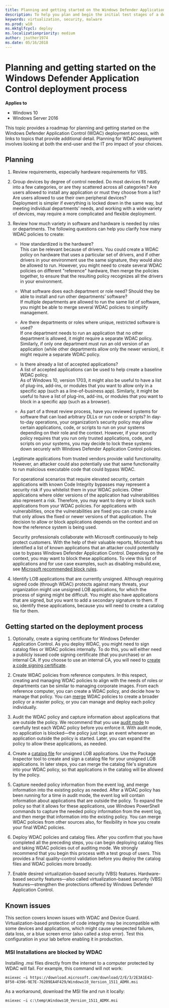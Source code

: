 ```yaml
---
title: Planning and getting started on the Windows Defender Application Control deployment process (Windows 10)
description: To help you plan and begin the initial test stages of a deployment of Microsoft Windows Defender Application Control, this article outlines how to gather information, create a plan, and begin to create and test initial code integrity policies. 
keywords: virtualization, security, malware
ms.prod: w10
ms.mktglfcycl: deploy
ms.localizationpriority: medium
author: jsuther1974
ms.date: 05/16/2018
---
```


# Planning and getting started on the Windows Defender Application Control deployment process

**Applies to**
-   Windows 10
-   Windows Server 2016

This topic provides a roadmap for planning and getting started on the Windows Defender Application Control (WDAC) deployment process, with links to topics that provide additional detail. Planning for WDAC deployment involves looking at both the end-user and the IT pro impact of your choices. 

## Planning

1. Review requirements, especially hardware requirements for VBS. 

2. Group devices by degree of control needed. Do most devices fit neatly into a few categories, or are they scattered across all categories? Are users allowed to install any application or must they choose from a list? Are users allowed to use their own peripheral devices?<br>Deployment is simpler if everything is locked down in the same way, but meeting individual departments’ needs, and working with a wide variety of devices, may require a more complicated and flexible deployment.

3. Review how much variety in software and hardware is needed by roles or departments. The following questions can help you clarify how many WDAC policies to create:

    - How standardized is the hardware?<br>This can be relevant because of drivers. You could create a WDAC policy on hardware that uses a particular set of drivers, and if other drivers in your environment use the same signature, they would also be allowed to run. However, you might need to create several WDAC policies on different "reference" hardware, then merge the policies together, to ensure that the resulting policy recognizes all the drivers in your environment.

    - What software does each department or role need? Should they be able to install and run other departments’ software?<br>If multiple departments are allowed to run the same list of software, you might be able to merge several WDAC policies to simplify management.
         
    - Are there departments or roles where unique, restricted software is used?<br>If one department needs to run an application that no other department is allowed, it might require a separate WDAC policy. Similarly, if only one department must run an old version of an application (while other departments allow only the newer version), it might require a separate WDAC policy.

    - Is there already a list of accepted applications?<br>A list of accepted applications can be used to help create a baseline WDAC policy.<br>As of Windows 10, version 1703, it might also be useful to have a list of plug-ins, add-ins, or modules that you want to allow only in a specific app (such as a line-of-business app). Similarly, it might be useful to have a list of plug-ins, add-ins, or modules that you want to block in a specific app (such as a browser).

    - As part of a threat review process, have you reviewed systems for software that can load arbitrary DLLs or run code or scripts? 
    In day-to-day operations, your organization’s security policy may allow certain applications, code, or scripts to run on your systems depending on their role and the context. However, if your security policy requires that you run only trusted applications, code, and scripts on your systems, you may decide to lock these systems down securely with Windows Defender Application Control policies. 
    
    Legitimate applications from trusted vendors provide valid functionality. However, an attacker could also potentially use that same functionality to run malicious executable code that could bypass WDAC.

    For operational scenarios that require elevated security, certain applications with known Code Integrity bypasses may represent a security risk if you whitelist them in your WDAC policies. Other applications where older versions of the application had vulnerabilities also represent a risk. Therefore, you may want to deny or block such applications from your WDAC policies. For applications with vulnerabilities, once the vulnerabilities are fixed you can create a rule that only allows the fixed or newer versions of that application. The decision to allow or block applications depends on the context and on how the reference system is being used.

    Security professionals collaborate with Microsoft continuously to help protect customers. With the help of their valuable reports, Microsoft has identified a list of known applications that an attacker could potentially use to bypass Windows Defender Application Control. Depending on the context, you may want to block these applications. To view this list of applications and for use case examples, such as disabling msbuild.exe, see [Microsoft recommended block rules](microsoft-recommended-block-rules.md).

4.  Identify LOB applications that are currently unsigned. Although requiring signed code (through WDAC) protects against many threats, your organization might use unsigned LOB applications, for which the process of signing might be difficult. You might also have applications that are signed, but you want to add a secondary signature to them. If so, identify these applications, because you will need to create a catalog file for them.

## Getting started on the deployment process

1.  Optionally, create a signing certificate for Windows Defender Application Control. As you deploy WDAC, you might need to sign catalog files or WDAC policies internally. To do this, you will either need a publicly issued code signing certificate (that you purchase) or an internal CA. If you choose to use an internal CA, you will need to [create a code signing certificate](create-code-signing-cert-for-windows-defender-application-control.md).

2.  Create WDAC policies from reference computers. In this respect, creating and managing WDAC policies to align with the needs of roles or departments can be similar to managing corporate images. From each reference computer, you can create a WDAC policy, and decide how to manage that policy. You can [merge](merge-windows-defender-application-control-policies.md) WDAC policies to create a broader policy or a master policy, or you can manage and deploy each policy individually. 

3.  Audit the WDAC policy and capture information about applications that are outside the policy. We recommend that you use [audit mode](audit-windows-defender-application-control-policies.md) to carefully test each WDAC policy before you enforce it. With audit mode, no application is blocked—the policy just logs an event whenever an application outside the policy is started. Later, you can expand the policy to allow these applications, as needed.

4.  Create a [catalog file](deploy-catalog-files-to-support-windows-defender-application-control.md) for unsigned LOB applications. Use the Package Inspector tool to create and sign a catalog file for your unsigned LOB applications. In later steps, you can merge the catalog file's signature into your WDAC policy, so that applications in the catalog will be allowed by the policy. 

6.  Capture needed policy information from the event log, and merge information into the existing policy as needed. After a WDAC policy has been running for a time in audit mode, the event log will contain information about applications that are outside the policy. To expand the policy so that it allows for these applications, use Windows PowerShell commands to capture the needed policy information from the event log, and then merge that information into the existing policy. You can merge WDAC policies from other sources also, for flexibility in how you create your final WDAC policies.

7.  Deploy WDAC policies and catalog files. After you confirm that you have completed all the preceding steps, you can begin deploying catalog files and taking WDAC policies out of auditing mode. We strongly recommend that you begin this process with a test group of users. This provides a final quality-control validation before you deploy the catalog files and WDAC policies more broadly. 

8.  Enable desired virtualization-based security (VBS) features. Hardware-based security features—also called virtualization-based security (VBS) features—strengthen the protections offered by Windows Defender Application Control. 

## Known issues

This section covers known issues with WDAC and Device Guard. Virtualization-based protection of code integrity may be incompatible with some devices and applications, which might cause unexpected failures, data loss, or a blue screen error (also called a stop error). 
Test this configuration in your lab before enabling it in production. 

### MSI Installations are blocked by WDAC

Installing .msi files directly from the internet to a computer protected by WDAC will fail. 
For example, this command will not work:
 
```code
msiexec –i https://download.microsoft.com/download/2/E/3/2E3A1E42-8F50-4396-9E7E-76209EA4F429/Windows10_Version_1511_ADMX.msi
``` 

As a workaround, download the MSI file and run it locally: 

 
```code
msiexec –i c:\temp\Windows10_Version_1511_ADMX.msi  
```


